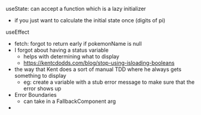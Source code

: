 useState: can accept a function which is a lazy initializer

- if you just want to calculate the initial state once (digits of pi)

useEffect

- fetch: forgot to return early if pokemonName is null
- I forgot about having a status variable
  - helps with determining what to display
  - https://kentcdodds.com/blog/stop-using-isloading-booleans
- the way that Kent does a sort of manual TDD where he always gets something to display
  - eg: create a variable with a stub error message to make sure that the error shows up
- Error Boundaries
  - can take in a FallbackComponent arg
- 
